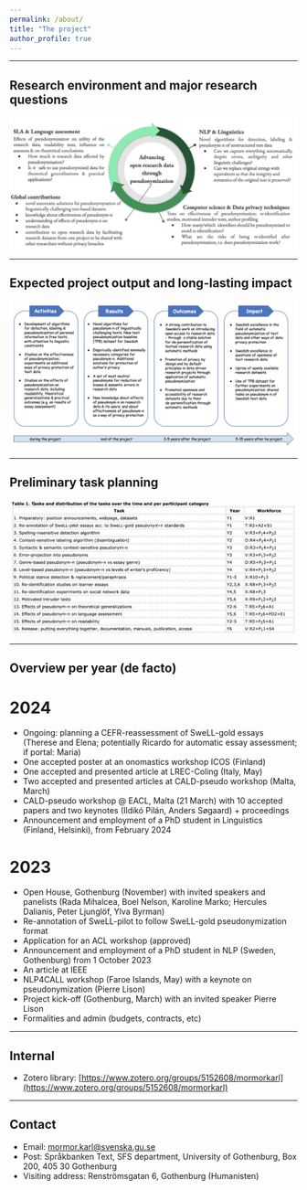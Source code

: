 ```yaml
---
permalink: /about/
title: "The project"
author_profile: true
---
```


<!-- Link to a page on 'Personal information handling' -->

<!-- Rename this page to 'The project' 
add more information about the project -->

------

## Research environment and major research questions

![Environment](../assets/images/Environment.png)

------

## Expected project output and long-lasting impact

![Impact](../assets/images/Impact_pseudo.png)

------

## Preliminary task planning

![Tasks](../assets/images/Tasks_table.png)

------

## Overview per year (de facto)

# 2024
* Ongoing: planning a CEFR-reassessment of SweLL-gold essays (Therese and Elena; potentially Ricardo for automatic essay assessment; if portal: Maria)
* One accepted poster at an onomastics workshop ICOS (Finland)
* One accepted and presented article at LREC-Coling (Italy, May)
* Two accepted and presented articles at CALD-pseudo workshop (Malta, March)
* CALD-pseudo workshop @ EACL, Malta (21 March) with 10 accepted papers and two keynotes (Ildikó Pilán, Anders Søgaard) + proceedings
* Announcement and employment of a PhD student in Linguistics (Finland, Helsinki), from February 2024

# 2023
* Open House, Gothenburg (November) with invited speakers and panelists (Rada Mihalcea, Boel Nelson, Karoline Marko; Hercules Dalianis, Peter Ljunglöf, Ylva Byrman)
* Re-annotation of SweLL-pilot to follow SweLL-gold pseudonymization format
* Application for an ACL workshop (approved)
* Announcement and employment of a PhD student in NLP (Sweden, Gothenburg) from 1 October 2023
* An article at IEEE
* NLP4CALL workshop (Faroe Islands, May) with a keynote on pseudonymization (Pierre Lison)
* Project kick-off (Gothenburg, March) with an invited speaker Pierre Lison
* Formalities and admin (budgets, contracts, etc)

------


## Internal

* Zotero library: [https://www.zotero.org/groups/5152608/mormorkarl](https://www.zotero.org/groups/5152608/mormorkarl)

------

<!--
## Personal information handling

To read how we handle personal and private information about the project, click [here](../personal_info).

--------

-->

## Contact

* Email: [mormor.karl@svenska.gu.se](mailto:mormor.karl@svenska.gu.se)
* Post: Språkbanken Text, SFS department, University of Gothenburg, Box 200, 405 30 Gothenburg
* Visiting address: Renströmsgatan 6, Gothenburg (Humanisten)
